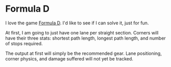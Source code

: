# Formula D

I love the game [Formula D][bgg]. I'd like to see if I can solve it,
just for fun.

At first, I am going to just have one lane per straight section. Corners will
have their three stats: shortest path length, longest path length, and number
of stops required.

The output at first will simply be the recommended gear. Lane positioning,
corner physics, and damage suffered will not yet be tracked.

[bgg]: http://boardgamegeek.com/boardgame/37904/formula-d
